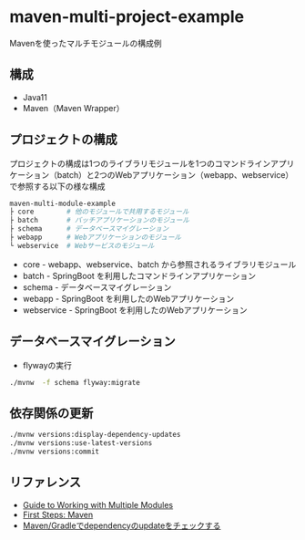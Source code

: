 # maven-multi-project-example
Mavenを使ったマルチモジュールの構成例

## 構成

- Java11
- Maven（Maven Wrapper）

## プロジェクトの構成

プロジェクトの構成は1つのライブラリモジュールを1つのコマンドラインアプリケーション（batch）と2つのWebアプリケーション（webapp、webservice）で参照する以下の様な構成

```bash
maven-multi-module-example
├ core        # 他のモジュールで共用するモジュール
├ batch       # バッチアプリケーションのモジュール
├ schema      # データベースマイグレーション
├ webapp      # Webアプリケーションのモジュール
└ webservice  # Webサービスのモジュール
```

- core - webapp、webservice、batch から参照されるライブラリモジュール
- batch - SpringBoot を利用したコマンドラインアプリケーション
- schema - データベースマイグレーション
- webapp - SpringBoot を利用したのWebアプリケーション
- webservice - SpringBoot を利用したのWebアプリケーション

## データベースマイグレーション

- flywayの実行

```bash
./mvnw  -f schema flyway:migrate
```

## 依存関係の更新

```bash
./mvnw versions:display-dependency-updates
./mvnw versions:use-latest-versions
./mvnw versions:commit
```


## リファレンス

- [Guide to Working with Multiple Modules](https://maven.apache.org/guides/mini/guide-multiple-modules.html)
- [First Steps: Maven](https://flywaydb.org/documentation/getstarted/firststeps/maven)
- [Maven/Gradleでdependencyのupdateをチェックする](https://hirakida29.hatenablog.com/entry/2019/11/13/151358)
